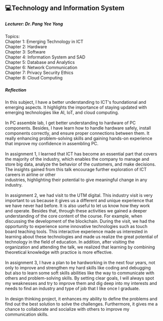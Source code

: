 <h2 align="left">💻Technology and Information System</h2>

###

<h5 align="left">Lecturer: Dr. Pang Yee Yong</h5>

Topics:<br>Chapter 1: Emerging Technology in ICT<br>Chapter 2: Hardware<br>Chapter 3: Software<br>Chapter 4: Information System and SAD<br>Chapter 5: Database and Analytics<br>Chapter 6: Network Communication<br>Chapter 7: Privacy Security Ethics<br>Chapter 8: Cloud Computing</p>

###

<h5 align="left">Reflection</h5>

###

<p align="left">In this subject, I have a better understanding to ICT's foundational and emerging aspects. It highlights the importance of staying updated with emerging technologies like AI, IoT, and cloud computing. <br><br>In PC assemble lab, I get better understanding to hardware of PC components. Besides, I have learn how to handle hardware safely, install components correctly, and ensure proper connections between them. It really enhancing problem-solving skills and gaining hands-on experience that improve my confidence in assembling PC.<br><br>In assignment 1, I learned that ICT has become an essential part that covers the majority of the industry, which enables the company to manage and store big data, analyze the behavior of the customers, and make decisions. The insights gained from this talk encourage further exploration of ICT careers in airline or other<br>industries, highlighting their potential to give meaningful change in any industry.<br><br>In assignment 2, we had visit to the UTM digital. This industry visit is very important to us because it gives us a different and unique experience that we have never had before. It is also useful to let us know how they work and operate. Besides that, through these activities we gained a deeper understanding of the core content of the course. For example, when discussing the development of the blockchain. During the visit, we had the opportunity to experience some innovative technologies such as touch board teaching tools. This interactive experience made us interested in learning about these technologies and made us realize the great potential of technology in the field of education. In addition, after visiting the organization and attending the talk, we realized that learning by combining theoretical knowledge with practice is more effective.<br><br>In assignment 3, I have a plan to be hardworking in the next four years, not only to improve and strengthen my hard skills like coding and debugging but also to learn some soft skills abilities like the way to communicate with others and problem-solving skills. By setting clear goals, I will always spot my weaknesses and try to improve them and dig deep into my interests and needs to find an industry and type of job that I like once I graduate.<br><br>In design thinking project, it enhances my ability to define the problems and find out the best solution to solve the challenges. Furthermore, it gives me a chance to collaborate and socialize with others to improve my communication skills.</p>

###
